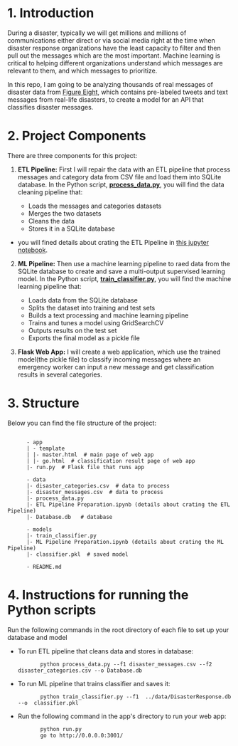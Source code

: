 # 1. Introduction

During a disaster, typically we will get millions and millions of communications either direct or via social media right at the time when disaster response organizations have the least capacity to filter and then pull out the messages which are the most important. Machine learning is critical to helping different organizations understand which messages are relevant to them, and which messages to prioritize.  


In this repo, I am going to be analyzing thousands of real messages of disaster data from [Figure Eight](https://appen.com/resources/datasets/), which contains pre-labeled tweets and text messages from real-life disasters, to create a model for an API that classifies disaster messages.

# 2. Project Components

There are three components for this project: 

1. **ETL Pipeline:** First I will repair the data with an ETL pipeline that process messages and category data from CSV file and load them into SQLite database. In the Python script, **[process_data.py](https://github.com/A2Amir/Analyze-Disaster-Data/blob/master/data/process_data.py)**, you will find the data cleaning pipeline that:

    * Loads the messages and categories datasets
    * Merges the two datasets
    * Cleans the data
    * Stores it in a SQLite database
 * you will fined details about crating the ETL Pipeline in [this jupyter notebook](https://github.com/A2Amir/Analyze-Disaster-Data/blob/master/data/ETL%20Pipeline%20Preparation.ipynb). 
 
 2. **ML Pipeline:** Then use a machine learning pipeline to raed data from the SQLite database to create and save a multi-output supervised learning model. In the Python script, **[train_classifier.py](https://github.com/A2Amir/Analyze-Disaster-Data/blob/master/models/train_classifier.py)**, you will find the machine learning pipeline that:

    * Loads data from the SQLite database
    * Splits the dataset into training and test sets
    * Builds a text processing and machine learning pipeline
    * Trains and tunes a model using GridSearchCV
    * Outputs results on the test set
    * Exports the final model as a pickle file

3. **Flask Web App:** I will create a web application, which use the trained model(the pickle file) to classify incoming messages where an emergency worker can input a new message and get classification results in several categories.

# 3. Structure 
Below you can find the file structure of the project:
<pre><code class="lang-txt">
      - app
      | - template
      | |- master.html  # main page of web app
      | |- go.html  # classification result page of web app
      |- run.py  # Flask file that runs app

      - data
      |- disaster_categories.csv  # data to process 
      |- disaster_messages.csv  # data to process
      |- process_data.py
      |- ETL Pipeline Preparation.ipynb (details about crating the ETL Pipeline)
      |- Database.db   # database 
      
      - models
      |- train_classifier.py
      |- ML Pipeline Preparation.ipynb (details about crating the ML Pipeline)
      |- classifier.pkl  # saved model 

      - README.md
</code></pre>

# 4. Instructions for running the Python scripts

Run the following commands in the root directory of each file to set up your database and model

  * To run ETL pipeline that cleans data and stores in database: 
  
               python process_data.py --f1 disaster_messages.csv --f2 disaster_categories.csv --o Database.db
    
  * To run ML pipeline that trains classifier and saves it: 
  
               python train_classifier.py --f1  ../data/DisasterResponse.db --o  classifier.pkl
               
  * Run the following command in the app's directory to run your web app: 
  
               python run.py
               go to http://0.0.0.0:3001/


         
         
